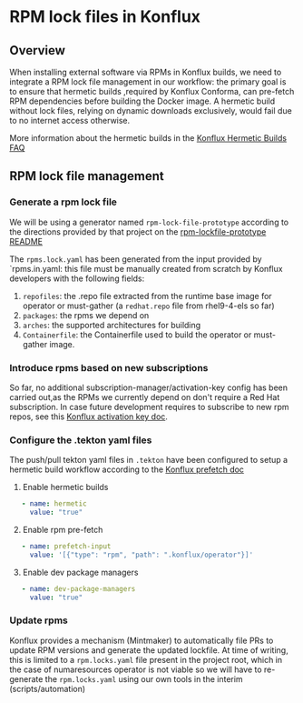 # RPM lock files in Konflux

## Overview
When installing external software via RPMs in Konflux builds, we need to integrate a RPM lock file management in our workflow: the primary goal is to ensure that hermetic builds ,required by Konflux Conforma, can pre-fetch RPM dependencies before building the Docker image. A hermetic build without lock files, relying on dynamic downloads exclusively, would fail due to no internet access otherwise.

More information about the hermetic builds in the [Konflux Hermetic Builds FAQ](https://konflux.pages.redhat.com/docs/users/faq/hermetic.html)

## RPM lock file management

### Generate a rpm lock file

We will be using a generator named `rpm-lock-file-prototype` according to the directions provided by that project on the [rpm-lockfile-prototype README](https://github.com/konflux-ci/rpm-lockfile-prototype?tab=readme-ov-file#installation)

The `rpms.lock.yaml` has been generated from the input provided by `rpms.in.yaml: this file must be manually created from scratch by Konflux developers with the following fields:

1. `repofiles`: the .repo file extracted from the runtime base image for operator or must-gather (a `redhat.repo` file from rhel9-4-els so far)
2. `packages`: the rpms we depend on
3. `arches`: the supported architectures for building
4. `Containerfile`: the Containerfile used to build the operator or must-gather image.


### Introduce rpms based on new subscriptions

So far, no additional subscription-manager/activation-key config has been carried out,as the RPMs we currently depend on don't require a Red Hat subscription. In case future development requires to subscribe to new rpm repos, see this [Konflux activation key doc](https://konflux.pages.redhat.com/docs/users/how-tos/configuring/activation-keys-subscription.html#_configuring_an_rpm_lockfile_for_hermetic_builds).

### Configure the .tekton yaml files

The push/pull tekton yaml files in `.tekton` have been configured to setup a hermetic build workflow according to the [Konflux prefetch doc](https://konflux.pages.redhat.com/docs/users/how-tos/configuring/prefetching-dependencies.html#_procedure)

1. Enable hermetic builds
```yaml
   - name: hermetic
     value: "true"
```
2. Enable rpm pre-fetch
```yaml
   - name: prefetch-input
     value: '[{"type": "rpm", "path": ".konflux/operator"}]'
```
3. Enable dev package managers
```yaml
   - name: dev-package-managers
     value: "true"
```

### Update  rpms
Konflux provides a mechanism (Mintmaker) to automatically file PRs to update RPM versions and generate the updated lockfile. At time of writing, this is limited to a `rpm.locks.yaml` file present in the project root, which in the case of numaresources operator is not viable so we will have to re-generate the `rpm.locks.yaml` using our own tools in the interim (scripts/automation)